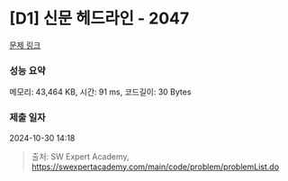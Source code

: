 # [D1] 신문 헤드라인 - 2047 

[문제 링크](https://swexpertacademy.com/main/code/problem/problemDetail.do?contestProbId=AV5QKsLaAy0DFAUq) 

### 성능 요약

메모리: 43,464 KB, 시간: 91 ms, 코드길이: 30 Bytes

### 제출 일자

2024-10-30 14:18



> 출처: SW Expert Academy, https://swexpertacademy.com/main/code/problem/problemList.do